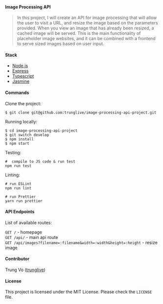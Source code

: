 #### Image Processing API

> In this project, I will create an API for image processing that will allow the user to visit a URL, and resize the image based on the parameters provided. When you view an image that has already been resized, a cached image will be served. This is the main functionality of placeholder image websites, and it can be combined with a frontend to serve sized images based on user input.

#### Stack

* [Node.js](https://github.com/nodejs/node)
* [Express](https://github.com/expressjs/express)
* [Typescript](https://github.com/microsoft/TypeScript)
* [Jasmine](https://github.com/jasmine/jasmine)

#### Commands

Clone the project:

```shell
$ git clone git@github.com:trunglive/image-processing-api-project.git
```

Running locally:

```shell
$ cd image-processing-api-project
$ git switch develop
$ npm install
$ npm start
```

Testing:

```shell
#  compile to JS code & run test
npm run test
```

Linting:

```shell
# run ESLint
npm run lint

# run Prettier
yarn run prettier
```

#### API Endpoints

List of available routes:

`GET /` - homepage\
`GET /api/` - main api route\
`GET /api/images?filename=:filename&width=:width&height=:height` - resize image

#### Contributor

Trung Vo ([trunglive](https://github.com/trunglive))

#### License

This project is licensed under the MIT License. Please check the `LICENSE` file.
